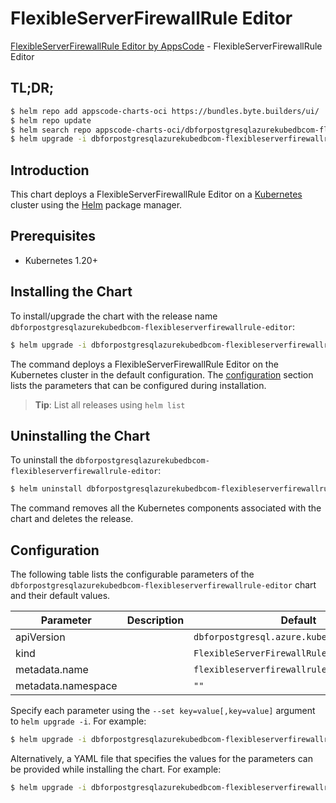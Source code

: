 # FlexibleServerFirewallRule Editor

[FlexibleServerFirewallRule Editor by AppsCode](https://appscode.com) - FlexibleServerFirewallRule Editor

## TL;DR;

```bash
$ helm repo add appscode-charts-oci https://bundles.byte.builders/ui/
$ helm repo update
$ helm search repo appscode-charts-oci/dbforpostgresqlazurekubedbcom-flexibleserverfirewallrule-editor --version=v0.12.0
$ helm upgrade -i dbforpostgresqlazurekubedbcom-flexibleserverfirewallrule-editor appscode-charts-oci/dbforpostgresqlazurekubedbcom-flexibleserverfirewallrule-editor -n default --create-namespace --version=v0.12.0
```

## Introduction

This chart deploys a FlexibleServerFirewallRule Editor on a [Kubernetes](http://kubernetes.io) cluster using the [Helm](https://helm.sh) package manager.

## Prerequisites

- Kubernetes 1.20+

## Installing the Chart

To install/upgrade the chart with the release name `dbforpostgresqlazurekubedbcom-flexibleserverfirewallrule-editor`:

```bash
$ helm upgrade -i dbforpostgresqlazurekubedbcom-flexibleserverfirewallrule-editor appscode-charts-oci/dbforpostgresqlazurekubedbcom-flexibleserverfirewallrule-editor -n default --create-namespace --version=v0.12.0
```

The command deploys a FlexibleServerFirewallRule Editor on the Kubernetes cluster in the default configuration. The [configuration](#configuration) section lists the parameters that can be configured during installation.

> **Tip**: List all releases using `helm list`

## Uninstalling the Chart

To uninstall the `dbforpostgresqlazurekubedbcom-flexibleserverfirewallrule-editor`:

```bash
$ helm uninstall dbforpostgresqlazurekubedbcom-flexibleserverfirewallrule-editor -n default
```

The command removes all the Kubernetes components associated with the chart and deletes the release.

## Configuration

The following table lists the configurable parameters of the `dbforpostgresqlazurekubedbcom-flexibleserverfirewallrule-editor` chart and their default values.

|     Parameter      | Description |                        Default                         |
|--------------------|-------------|--------------------------------------------------------|
| apiVersion         |             | <code>dbforpostgresql.azure.kubedb.com/v1alpha1</code> |
| kind               |             | <code>FlexibleServerFirewallRule</code>                |
| metadata.name      |             | <code>flexibleserverfirewallrule</code>                |
| metadata.namespace |             | <code>""</code>                                        |


Specify each parameter using the `--set key=value[,key=value]` argument to `helm upgrade -i`. For example:

```bash
$ helm upgrade -i dbforpostgresqlazurekubedbcom-flexibleserverfirewallrule-editor appscode-charts-oci/dbforpostgresqlazurekubedbcom-flexibleserverfirewallrule-editor -n default --create-namespace --version=v0.12.0 --set apiVersion=dbforpostgresql.azure.kubedb.com/v1alpha1
```

Alternatively, a YAML file that specifies the values for the parameters can be provided while
installing the chart. For example:

```bash
$ helm upgrade -i dbforpostgresqlazurekubedbcom-flexibleserverfirewallrule-editor appscode-charts-oci/dbforpostgresqlazurekubedbcom-flexibleserverfirewallrule-editor -n default --create-namespace --version=v0.12.0 --values values.yaml
```
